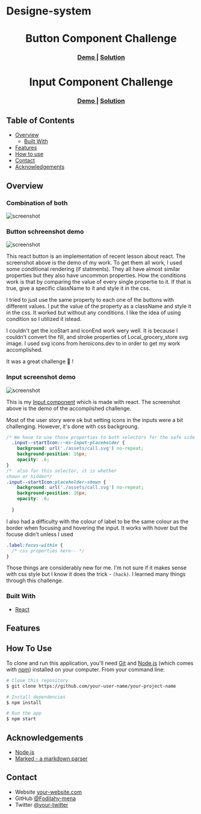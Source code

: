 # Designe-system

<!-- #### Button -->
<!-- Please update value in the {}  -->

<h1 align="center">Button Component Challenge</h1>

<div align="center">
  <h3>
    <a href="https://{your-demo-link.your-domain}">
      Demo
    </a>
    <span> | </span>
    <a href=" https://5f8d2a4f3dd9f83f6d5404bc--pedantic-clarke-c2a7fd.netlify.app/">
      Solution
    </a>
  </h3>
</div>

<!-- ##### Input -->

<!-- Please update value in the {}  -->

<h1 align="center">Input Component Challenge</h1>

<div align="center">
  <h3>
    <a href="https://{your-demo-link.your-domain}">
      Demo
    </a>
    <span> | </span>
    <a href="https://5f8d29b4d1a03c3a1495ca4a--dreamy-williams-3a3887.netlify.app/">
      Solution
    </a>
  </h3>
</div>


<!-- TABLE OF CONTENTS -->

## Table of Contents

-   [Overview](#overview)
    -   [Built With](#built-with)
-   [Features](#features)
-   [How to use](#how-to-use)
-   [Contact](#contact)
-   [Acknowledgements](#acknowledgements)

<!-- OVERVIEW -->

## Overview

### Combination of both
![screenshot](/component-screenshot.png)

### Button schreenshot demo

![screenshot](/btn-screenshot.png)

This react button is an implementation of recent lesson about react. The screenshot above is the demo of my work. To get them all work, I used some conditional rendering (if statments). They all have almost similar properties but they also have uncommon properties. How the conditions work is that by comparing the value of every single propertie to it. If that is true, give a specific className to it and style it in the css.   

I tried to just use the same property to each one of the buttons with different values. I put the value of the property as a className and style it in the css. It worked but without any conditions. I like the idea of using condition so I utilized it istead. 

I couldn't get the icoStart and iconEnd work wery well. It is because I couldn't convert the fill, and stroke properties of Local_grocery_store svg image. I used svg icons from heroicons.dev to in order to get my work accomplished.

It was a great challenge  🙂 ! 

### Input screenshot demo
![screenshot](/input-screenshot.png)


This is my [Input component](https://5f8d29b4d1a03c3a1495ca4a--dreamy-williams-3a3887.netlify.app/) which is made with react. The screenshot above is the demo of the accomplished challenge. 

Most of the user story were ok but setting icons in the inputs were a bit challenging. However, it's done with css backgroung.

```css
/* We have to use those properties to both selectors for the safe side of browsers support */
  .input--startIcon::-ms-input-placeholder {
    background: url('./assets/call.svg') no-repeat;
    background-position: 16px;
    opacity: .6;
} 
/*  also for this selector, it is whether 
shown or hidden*/
.input--startIcon:placeholder-shown {
    background: url('./assets/call.svg') no-repeat; 
    background-position: 16px;
    opacity: .6;
    
  }

```

I also had a difficulty with the colour of label to be the same colour as the border when focusing and hovering the input. It works with hover but the focuse didn't unless I used 
```css 
.label:focus-within {
  /* css properties here-- */
}
 ```

Those things are considerably new for me. I'm not sure if it makes sense with css style but I know it does the trick - `(hack)`. I learned many things through this challenge.


### Built With

<!-- This section should list any major frameworks that you built your project using. Here are a few examples.-->

-   [React](https://reactjs.org/)

## Features

<!-- List the features of your application or follow the template. Don't share the figma file here :) -->

## How To Use

<!-- This is an example, please update according to your application -->

To clone and run this application, you'll need [Git](https://git-scm.com) and [Node.js](https://nodejs.org/en/download/) (which comes with [npm](http://npmjs.com)) installed on your computer. From your command line:

```bash
# Clone this repository
$ git clone https://github.com/your-user-name/your-project-name

# Install dependencies
$ npm install

# Run the app
$ npm start
```

## Acknowledgements

<!-- This section should list any articles or add-ons/plugins that helps you to complete the project. This is optional but it will help you in the future. For exmpale -->

-   [Node.js](https://nodejs.org/)
-   [Marked - a markdown parser](https://github.com/chjj/marked)

## Contact

-   Website [your-website.com](https://{your-web-site-link})
-   GitHub [@Fodilahy-mena](https://github.com/Fodilahy-mena)
-   Twitter [@your-twitter](https://{twitter.com/your-username})

